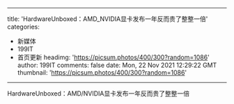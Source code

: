 
---
title: 'HardwareUnboxed：AMD_NVIDIA显卡发布一年反而贵了整整一倍'
categories: 
 - 新媒体
 - 199IT
 - 首页更新
headimg: 'https://picsum.photos/400/300?random=1086'
author: 199IT
comments: false
date: Mon, 22 Nov 2021 12:29:22 GMT
thumbnail: 'https://picsum.photos/400/300?random=1086'
---

<div>   
HardwareUnboxed：AMD/NVIDIA显卡发布一年反而贵了整整一倍  
</div>
            